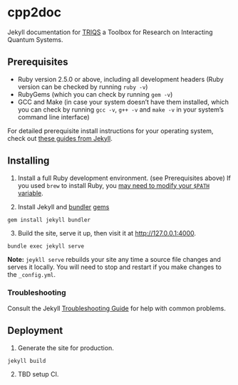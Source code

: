 # cpp2doc

Jekyll documentation for [TRIQS](https://github.com/TRIQS/triqs) a Toolbox for Research on Interacting Quantum Systems.

## Prerequisites

- Ruby version 2.5.0 or above, including all development headers (Ruby version can be checked by running `ruby -v`)
- RubyGems (which you can check by running `gem -v`)
- GCC and Make (in case your system doesn’t have them installed, which you can check by running `gcc -v`, `g++ -v` and `make -v` in your system’s command line interface)

For detailed prerequisite install instructions for your operating system, check out [these guides from Jekyll](https://jekyllrb.com/docs/installation/#requirements).

## Installing

1. Install a full Ruby development environment. (see Prerequisites above) If you used `brew` to install Ruby, you [may need to modify your `$PATH` variable](https://jekyllrb.com/docs/troubleshooting/#installation-problems).

2. Install Jekyll and [bundler](https://jekyllrb.com/docs/ruby-101/#bundler) [gems](https://jekyllrb.com/docs/ruby-101/#gems)

```
gem install jekyll bundler
```

3. Build the site, serve it up, then visit it at http://127.0.0.1:4000. 

```
bundle exec jekyll serve
```

**Note:** `jeykll serve` rebuilds your site any time a source file changes and serves it locally. You will need to stop and restart if you make changes to the `_config.yml`. 

### Troubleshooting
Consult the Jekyll [Troubleshooting Guide](https://jekyllrb.com/docs/troubleshooting) for help with common problems.

## Deployment

1. Generate the site for production.

```
jekyll build
```

2. TBD setup CI.

<!-- ## Built With

* [Jekyll](https://jekyllrb.com/) - The static site generator used.

## Contributing

Please read [CONTRIBUTING.md](https://github.com/???) for details on our code of conduct, and the process for submitting pull requests to us.

## Authors

* **Michael Jordan** - *Cpp2doc plugin and initial work* - [Flatiron Institute](https://github.com/flatironinstitute)
* **Scottie Pippin** - *Branding and design* - [Flatiron Institute](https://github.com/flatironinstitute)
* **Dennis Rodman** - *Jekyll template* - [Flatiron Institute](https://github.com/flatironinstitute)


## Acknowledgments

* [Just the docs](https://github.com/pmarsceill/just-the-docs) -->


